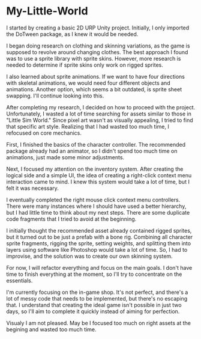 # My-Little-World

I started by creating a basic 2D URP Unity project. Initially, I only imported the DoTween package, as I knew it would be needed.

I began doing research on clothing and skinning variations, as the game is supposed to revolve around changing clothes. 
The best approach I found was to use a sprite library with sprite skins. However, more research is needed to determine if 
sprite skins only work on rigged sprites.

I also learned about sprite animations. If we want to have four directions with skeletal animations, we would need
four different objects and animations. Another option, which seems a bit outdated, is sprite sheet swapping. 
I'll continue looking into this.

After completing my research, I decided on how to proceed with the project. Unfortunately, I wasted a lot of 
time searching for assets similar to those in "Little Sim World." Since pixel art wasn't as visually appealing,
I tried to find that specific art style. Realizing that I had wasted too much time, I refocused on core mechanics.

First, I finished the basics of the character controller. The recommended package already had an animator,
so I didn't spend too much time on animations, just made some minor adjustments.

Next, I focused my attention on the inventory system. After creating the logical side and a simple UI, the 
idea of creating a right-click context menu interaction came to mind. I knew this system would take a lot of time, but I felt it was necessary.

I eventually completed the right mouse click context menu controllers. There were many instances where I 
should have used a better hierarchy, but I had little time to think about my next steps. There are some duplicate code fragments that I tried to avoid at the beginning.

I initially thought the recommended asset already contained rigged sprites, but it turned out to be just 
a prefab with a bone rig. Combining all character sprite fragments, rigging the sprite, setting weights,
and splitting them into layers using software like Photoshop would take a lot of time. So, I had to improvise, and the solution was to create our own skinning system.

For now, I will refactor everything and focus on the main goals. I don't have time to finish everything 
at the moment, so I'll try to concentrate on the essentials.

I'm currently focusing on the in-game shop. It's not perfect, and there's a lot of messy code that needs
to be implemented, but there's no escaping that. I understand that creating the ideal game isn't possible in just two days, so I'll aim to complete it quickly instead of aiming for perfection.

Visualy I am not pleased. May be I focused too much on right assets at the begining and wasted too much time.




